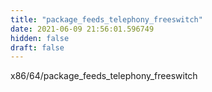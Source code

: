 ```yaml
---
title: "package_feeds_telephony_freeswitch"
date: 2021-06-09 21:56:01.596749
hidden: false
draft: false
---
```


x86/64/package_feeds_telephony_freeswitch

